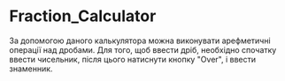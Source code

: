 # Fraction_Calculator
За допомогою даного калькулятора можна виконувати арефметичні операції над дробами. 
Для того, щоб ввести дріб, необхідно спочатку ввести чисельник, після цього натиснути кнопку "Over", і ввести знаменник.
